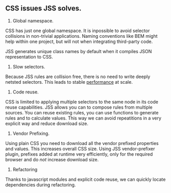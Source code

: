 ## CSS issues JSS solves.

1. Global namespace.

  CSS has just one global namespace. It is inpossible to avoid selector collisions in non-trivial applications. Naming conventions like BEM might help within one project, but will not when integrating third-party code.
  
  JSS generates unique class names by default when it compiles JSON representation to CSS.

1. Slow selectors.

  Because JSS rules are collision free, there is no need to write deeply netsted selectors. This leads to stable [performance](./performance.md) at scale.

1. Code reuse.

  CSS is limited to applying multiple selectors to the same node in its code reuse capabilities.
  JSS allows you can to compose rules from multiple sources. You can reuse existing rules, you can use functions to generate rules and to calculate values. This way we can avoid repeatitions in a very explicit way and reduce download size.

1. Vendor Prefixing.

  Using plain CSS you need to download all the vendor prefixed properties and values. This increases overall CSS size.
  Using JSS vendor-prefixer plugin, prefixes added at runtime very efficiently, only for the required browser and do *not* increase download size.

1. Refactoring

  Thanks to javascript modules and explicit code reuse, we can quickly locate dependencies during refactoring.
